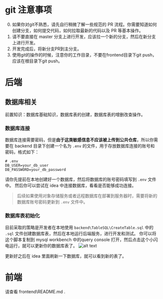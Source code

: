 # git 注意事项
0. 如果你对git不熟悉，请先自行稍微了解一些规范的 PR 流程。你需要知道如何创建分支，如何提交代码，如何拉取最新的代码以及 PR 等基本操作。
1. 请不要直接在 master 分支上进行开发，应该拉一个新的分支，然后在新分支上进行开发。
2. 开发完成后，将新分支PR到主分支。
3. 使用git的操作的时候，注意你的工作目录，不要在frontend目录下git push，应该在根目录下git push。
# 后端
## 数据库相关
前置知识：数据库基础知识，数据库表的创建，数据库表的增删改查操作。
### 数据库连接
数据库连接需要密码，但是**由于这类敏感信息不应该被上传到公共仓库**，所以你需要在 backend 目录下创建一个名为 `.env` 的文件，用于存放数据库连接的账号和密码，格式如下：
```shell
# .env
DB_USER=your_db_user
DB_PASSWORD=your_db_password
```
请你先提前在本地创建好一个数据库，然后将数据库的账号密码填写到 `.env` 文件中。
然后你可以尝试在 idea 中连接数据库，看看是否能够成功连接。

> 后续如果使用对象存储服务或者远程数据库在部署到服务器时，需要将新的数据库账号密码更新到 `.env` 文件中。
### 数据库表初始化
目前采取的策略是开发者在本地使用 `backend\TableSQL\CreateTable.sql` 中的 `.sql` 文件创建数据库表，然后在本地运行后端服务，进行开发和测试。
你可以将这个脚本复制到 mysql workbench 中的query console 打开，然后点击这个小闪电运行，就可以更新你的数据库表了。
![alt text](https://github.com/val213/IBMinSCUT/blob/main/Docs/image.png?raw=true)

更新好之后在 idea 里面刷新一下数据库，就可以看到新的表了。

# 前端
请查看 frontend\README.md .
